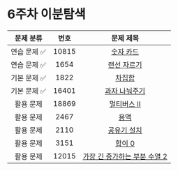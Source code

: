 # 6주차 이분탐색

| 문제 분류 | 번호 | 문제 제목 | 
| :--: | :--: | :--: | 
| 연습 문제 ✅|10815 | [숫자 카드](https://www.acmicpc.net/problem/10815) |
| 연습 문제 ✅|1654 | [랜선 자르기](https://www.acmicpc.net/problem/1654) |
| 기본 문제 ✅ | 1822 | [차집합](https://www.acmicpc.net/problem/1822) | 
| 기본 문제 ✅| 16401 | [과자 나눠주기](https://www.acmicpc.net/problem/16401) |
| 활용 문제| 18869 | [멀티버스 II](https://www.acmicpc.net/problem/18869) | 
| 활용 문제| 2467 | [용액](https://www.acmicpc.net/problem/2467) | 
| 활용 문제 | 2110 | [공유기 설치](https://www.acmicpc.net/problem/2110) | 
| 활용 문제 | 3151 | [합이 0](https://www.acmicpc.net/problem/3151) | 
| 활용 문제 | 12015 | [가장 긴 증가하는 부분 수열 2](https://www.acmicpc.net/problem/12015) | 


